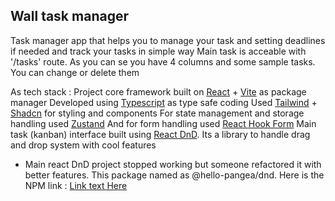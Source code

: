 ## Wall task manager
Task manager app that helps you to manage your task and setting deadlines if needed and track your tasks in simple way
Main task is acceable with '/tasks' route. 
As you can se you have 4 columns and some sample tasks. You can change or delete them

As tech stack :
Project core framework built on <u>React</u> + <u>Vite</u> as package manager
Developed using <u>Typescript</u> as type safe coding
Used <u>Tailwind</u> + <u>Shadcn</u> for styling and components
For state management and storage handling used <u>Zustand</u>
And for form handling used <u>React Hook Form</u>
Main task (kanban) interface built using <u>React DnD</u>. Its a library to handle drag and drop system with cool features
- Main react DnD project stopped working but someone refactored it with better features. This package named as @hello-pangea/dnd. Here is the NPM link : [Link text Here](https://www.npmjs.com/package/@hello-pangea/dnd)
